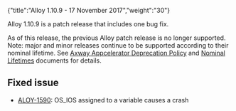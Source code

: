 {"title":"Alloy 1.10.9 - 17 November 2017","weight":"30"}

Alloy 1.10.9 is a patch release that includes one bug fix.

As of this release, the previous Alloy patch release is no longer supported. Note: major and minor releases continue to be supported according to their nominal lifetime. See [Axway Appcelerator Deprecation Policy](/docs/appc/AMPLIFY_Appcelerator_Services_Overview/Axway_Appcelerator_Deprecation_Policy/) and [Nominal Lifetimes](/docs/appc/AMPLIFY_Appcelerator_Services_Overview/Axway_Appcelerator_Product_Lifecycle/#NominalLifetimes) documents for details.

## Fixed issue

* [ALOY-1590](https://jira.appcelerator.org/browse/ALOY-1590): OS\_IOS assigned to a variable causes a crash
